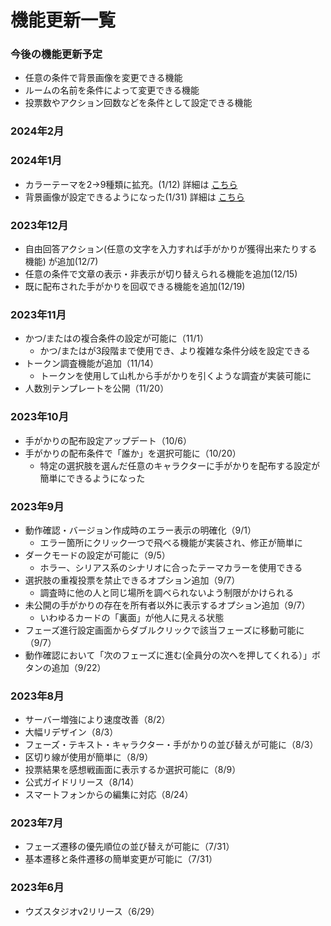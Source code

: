 # 機能更新一覧

### 今後の機能更新予定&#x20;

* 任意の条件で背景画像を変更できる機能
* ルームの名前を条件によって変更できる機能
* 投票数やアクション回数などを条件として設定できる機能



### 2024年2月

### 2024年1月

* カラーテーマを2→9種類に拡充。(1/12) 詳細は [こちら](../basic-features/bgm.md)
* 背景画像が設定できるようになった(1/31) 詳細は [こちら](../basic-features/background.md)

### 2023年12月

* 自由回答アクション(任意の文字を入力すれば手がかりが獲得出来たりする機能) が追加(12/7)
* 任意の条件で文章の表示・非表示が切り替えられる機能を追加(12/15)
* 既に配布された手がかりを回収できる機能を追加(12/19)

### 2023年11月

* かつ/またはの複合条件の設定が可能に（11/1）
  * かつ/またはが3段階まで使用でき、より複雑な条件分岐を設定できる
* トークン調査機能が追加（11/14）
  * トークンを使用して山札から手がかりを引くような調査が実装可能に
* 人数別テンプレートを公開（11/20）



### 2023年10月&#x20;

* 手がかりの配布設定アップデート（10/6）&#x20;
* 手がかりの配布条件で「誰か」を選択可能に（10/20）
  * 特定の選択肢を選んだ任意のキャラクターに手がかりを配布する設定が簡単にできるようになった



### 2023年9月

* 動作確認・バージョン作成時のエラー表示の明確化（9/1）&#x20;
  * エラー箇所にクリック一つで飛べる機能が実装され、修正が簡単に
* ダークモードの設定が可能に（9/5）&#x20;
  * ホラー、シリアス系のシナリオに合ったテーマカラーを使用できる
* 選択肢の重複投票を禁止できるオプション追加（9/7）&#x20;
  * 調査時に他の人と同じ場所を調べられないよう制限がかけられる
* 未公開の手がかりの存在を所有者以外に表示するオプション追加（9/7）&#x20;
  * いわゆるカードの「裏面」が他人に見える状態
* フェーズ進行設定画面からダブルクリックで該当フェーズに移動可能に（9/7）&#x20;
* 動作確認において「次のフェーズに進む(全員分の次へを押してくれる）」ボタンの追加（9/22）



### 2023年8月

* サーバー増強により速度改善（8/2）&#x20;
* 大幅リデザイン（8/3）&#x20;
* フェーズ・テキスト・キャラクター・手がかりの並び替えが可能に（8/3）&#x20;
* 区切り線が使用が簡単に（8/9）&#x20;
* 投票結果を感想戦画面に表示するか選択可能に（8/9）&#x20;
* 公式ガイドリリース（8/14）&#x20;
* スマートフォンからの編集に対応（8/24）



### 2023年7月

* フェーズ遷移の優先順位の並び替えが可能に（7/31）&#x20;
* 基本遷移と条件遷移の簡単変更が可能に（7/31）



### 2023年6月

* ウズスタジオv2リリース（6/29）
